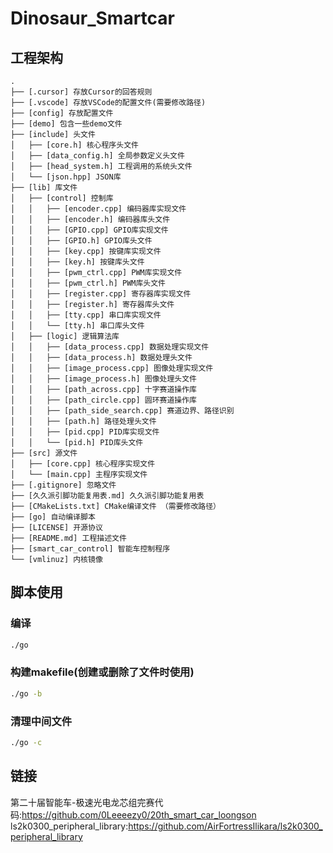 # Dinosaur_Smartcar


## 工程架构
```
.
├── [.cursor] 存放Cursor的回答规则
├── [.vscode] 存放VSCode的配置文件(需要修改路径)
├── [config] 存放配置文件
├── [demo] 包含一些demo文件
├── [include] 头文件
│   ├── [core.h] 核心程序头文件
│   ├── [data_config.h] 全局参数定义头文件
│   ├── [head_system.h] 工程调用的系统头文件
│   └── [json.hpp] JSON库
├── [lib] 库文件
│   ├── [control] 控制库
│   │   ├── [encoder.cpp] 编码器库实现文件
│   │   ├── [encoder.h] 编码器库头文件
│   │   ├── [GPIO.cpp] GPIO库实现文件
│   │   ├── [GPIO.h] GPIO库头文件
│   │   ├── [key.cpp] 按键库实现文件
│   │   ├── [key.h] 按键库头文件
│   │   ├── [pwm_ctrl.cpp] PWM库实现文件
│   │   ├── [pwm_ctrl.h] PWM库头文件 
│   │   ├── [register.cpp] 寄存器库实现文件
│   │   ├── [register.h] 寄存器库头文件 
│   │   ├── [tty.cpp] 串口库实现文件
│   │   └── [tty.h] 串口库头文件
│   ├── [logic] 逻辑算法库
│   │   ├── [data_process.cpp] 数据处理实现文件
│   │   ├── [data_process.h] 数据处理头文件
│   │   ├── [image_process.cpp] 图像处理实现文件
│   │   ├── [image_process.h] 图像处理头文件
│   │   ├── [path_across.cpp] 十字赛道操作库
│   │   ├── [path_circle.cpp] 圆环赛道操作库
│   │   ├── [path_side_search.cpp] 赛道边界、路径识别
│   │   ├── [path.h] 路径处理头文件
│   │   ├── [pid.cpp] PID库实现文件
│   │   └── [pid.h] PID库头文件
├── [src] 源文件
│   ├── [core.cpp] 核心程序实现文件
│   └── [main.cpp] 主程序实现文件
├── [.gitignore] 忽略文件
├── [久久派引脚功能复用表.md] 久久派引脚功能复用表
├── [CMakeLists.txt] CMake编译文件 （需要修改路径）
├── [go] 自动编译脚本
├── [LICENSE] 开源协议
├── [README.md] 工程描述文件
├── [smart_car_control] 智能车控制程序
└── [vmlinuz] 内核镜像
```

## 脚本使用
### 编译
```bash
./go
```

### 构建makefile(创建或删除了文件时使用)
```bash
./go -b
```

### 清理中间文件
```bash
./go -c
```

## 链接
 第二十届智能车-极速光电龙芯组完赛代码:https://github.com/0Leeeezy0/20th_smart_car_loongson
 ls2k0300_peripheral_library:https://github.com/AirFortressIlikara/ls2k0300_peripheral_library